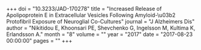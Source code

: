 +++
doi = "10.3233/JAD-170278"
title = "Increased Release of Apolipoprotein E in Extracellular Vesicles Following Amyloid-\u03b2 Protofibril Exposure of Neuroglial Co-Cultures"
journal = "J Alzheimers Dis"
author = "Nikitidou E, Khoonsari PE, Shevchenko G, Ingelsson M, Kultima K, Erlandsson A."
month = "8"
volume = ""
year = "2017"
date = "2017-08-23 00:00:00"
pages = ""
+++

